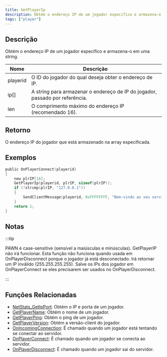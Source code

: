 ```yaml
---
title: GetPlayerIp
description: Obtém o endereço IP de um jogador específico e armazena-o em uma string.
tags: ["player"]
---
```


## Descrição

Obtém o endereço IP de um jogador específico e armazena-o em uma string.

| Nome     | Descrição                                                                    |
| -------- | ---------------------------------------------------------------------------- |
| playerid | O ID do jogador do qual deseja obter o endereço de IP.                       |
| ip[]     | A string para armazenar o endereço de IP do jogador, passado por referência. |
| len      | O comprimento máximo do endereço IP (recomendado 16).                        |

## Retorno

O endereço IP do jogador que está armazenado na array especificada.

## Exemplos

```c
public OnPlayerConnect(playerid)
{
    new plrIP[16];
    GetPlayerIp(playerid, plrIP, sizeof(plrIP));
    if (!strcmp(plrIP, "127.0.0.1"))
    {
        SendClientMessage(playerid, 0xFFFFFFFF, "Bem-vindo ao seu servidor, mestre :)");
    }
    return 1;
}
```

## Notas

:::tip

PAWN é case-sensitive (sensível a maiúsculas e minúsculas). GetPlayerIP não irá funcionar. Esta função não funciona quando usada em OnPlayerDisconnect porque o jogador já está desconectado. Irá retornar um IP inválido (255.255.255.255). Salve os IPs dos jogador em OnPlayerConnect se eles precisarem ser usados no OnPlayerDisconnect.

:::

## Funções Relacionadas

- [NetStats_GetIpPort](NetStats_GetIpPort): Obtém o IP e porta de um jogador.
- [GetPlayerName](GetPlayerName): Obtém o nome de um jogador.
- [GetPlayerPing](GetPlayerPing): Obtém o ping de um jogador.
- [GetPlayerVersion](GetPlayerVerion): Obtém a versão-client do jogador.
- [OnIncomingConnection](../callbacks/OnIncomingConnection): É chamado quando um jogador está tentando se conectar ao servidor.
- [OnPlayerConnect](../callbacks/OnPlayerConnect): É chamado quando um jogador se conecta ao servidor.
- [OnPlayerDisconnect](../callbacks/OnPlayerDisconnect): É chamado quando um jogador sai do servidor.
